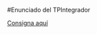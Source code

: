 #Enunciado del TPIntegrador

 [Consigna aquí](https://cac2022c1-fullstackjava-22033.github.io/cac-integrador-front-2022c1/enunciado/enunciado.html)